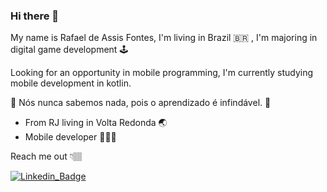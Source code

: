 ### Hi there 👋
My name is Rafael de Assis Fontes, I'm living in Brazil :brazil: , I'm majoring in digital game development 🕹

Looking for an opportunity in mobile programming, I'm currently studying mobile development in kotlin.

🚀 Nós nunca sabemos nada, pois o aprendizado é infindável. 🚀

- From RJ living in Volta Redonda 🌏
- Mobile developer 👨🏻‍💻

Reach me out 👇🏽

[![Linkedin_Badge](https://.img.shields.io/badge/-Diego%20Fernandes-6633cc?style=flat-square&logo=Linkedin&logoColor=white&link=https://www.linkedin.com/in/rafassis/)](https://www.linkedin.com/in/rafassis/)

